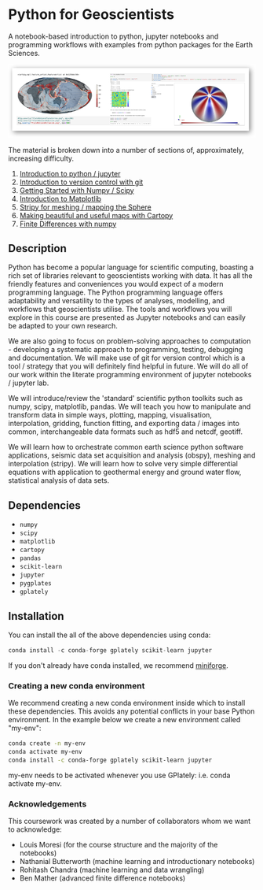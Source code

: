 # Python for Geoscientists

A notebook-based introduction to python, jupyter notebooks and programming workflows with examples from python packages for the Earth Sciences.


![](CourseContent/Notebooks/Images/ImageForLandingPage.png)

The material is broken down into a number of sections of, approximately, increasing difficulty. 

  1. [Introduction to python / jupyter](CourseContent/Notebooks/Introduction2Python/1-IntroductionToIpython.ipynb)
  1. [Introduction to version control with git](CourseContent/Notebooks/Introduction2VersionControl/1-GettingStartedWithGit.ipynb)
  1. [Getting Started with Numpy / Scipy](CourseContent/Notebooks/Numpy+Scipy/1-IntroductionToNumpy.ipynb)
  1. [Introduction to Matplotlib](CourseContent/Notebooks/Plotting/1-IntroductionToMatplotlib.ipynb)
  1. [Stripy for meshing / mapping the Sphere](CourseContent/Notebooks/SphericalMeshing/SphericalTriangulations/Ex1-Spherical-Triangulations.ipynb)
  1. [Making beautiful and useful maps with Cartopy](CourseContent/Notebooks/Mapping/0-Preliminaries.ipynb)
  1. [Finite Differences with numpy](CourseContent/Notebooks/SolveMathProblems/1-IntroductionToNumericalSolutions.ipynb)
 
 
## Description

Python has become a popular language for scientific computing, boasting a rich set of libraries
relevant to geoscientists working with data. It has all the friendly features and conveniences you
would expect of a modern programming language. The Python programming language offers
adaptability and versatility to the types of analyses, modelling, and workflows that geoscientists
utilise. The tools and workflows you will explore in this course are presented as Jupyter notebooks
and can easily be adapted to your own research.

We are also going to focus on problem-solving approaches to computation - developing a systematic approach to programming, testing, debugging and documentation. We will make use of git for version control which is a tool / strategy that you will definitely find helpful in future. We will do all of our work within the literate programming environment of jupyter notebooks / jupyter lab. 

We will introduce/review the 'standard' scientific python toolkits such as numpy, scipy, matplotlib, pandas. We will teach you how to manipulate and transform data in simple ways, plotting, mapping, visualisation, interpolation, gridding, function fitting, and exporting data / images into common, interchangeable data formats such as hdf5 and netcdf, geotiff.

We will learn how to orchestrate common earth science python software applications, seismic data set acquisition and analysis (obspy), meshing and interpolation (stripy). We will learn how to solve very simple differential equations with application to geothermal energy and ground water flow, statistical analysis of data sets.


## Dependencies

- `numpy`
- `scipy`
- `matplotlib`
- `cartopy`
- `pandas`
- `scikit-learn`
- `jupyter`
- `pygplates`
- `gplately`

## Installation

You can install the all of the above dependencies using conda:

```python
conda install -c conda-forge gplately scikit-learn jupyter
```

If you don't already have conda installed, we recommend [miniforge](https://github.com/conda-forge/miniforge).

### Creating a new conda environment

We recommend creating a new conda environment inside which to install these dependencies. This avoids any potential conflicts in your base Python environment. In the example below we create a new environment called "my-env":

```sh
conda create -n my-env
conda activate my-env
conda install -c conda-forge gplately scikit-learn jupyter
```

my-env needs to be activated whenever you use GPlately: i.e. conda activate my-env.


### Acknowledgements

This coursework was created by a number of collaborators whom we want to acknowledge:

- Louis Moresi (for the course structure and the majority of the notebooks)
- Nathanial Butterworth (machine learning and introductionary notebooks)
- Rohitash Chandra (machine learning and data wrangling)
- Ben Mather (advanced finite difference notebooks)
